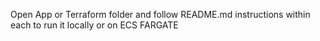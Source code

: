 Open App or Terraform folder and follow README.md instructions within each to run it locally or on ECS FARGATE
